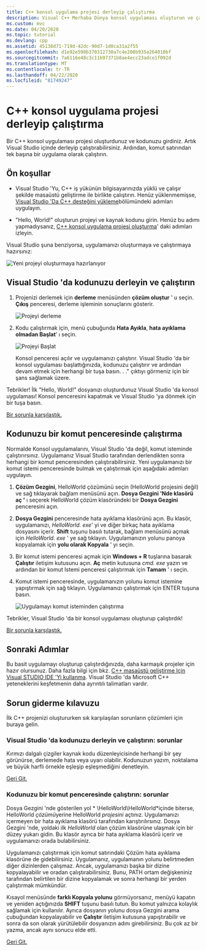 ```yaml
---
title: C++ konsol uygulama projesi derleyip çalıştırma
description: Visual C++ Merhaba Dünya konsol uygulaması oluşturun ve çalıştırın
ms.custom: mvc
ms.date: 04/20/2020
ms.topic: tutorial
ms.devlang: cpp
ms.assetid: 45138d71-719d-42dc-90d7-1d0ca31a2f55
ms.openlocfilehash: d1e92e598b370312730a7c4e208b935a264010bf
ms.sourcegitcommit: 7a6116e48c3c11b97371b8ae4ecc23adce1f092d
ms.translationtype: MT
ms.contentlocale: tr-TR
ms.lasthandoff: 04/22/2020
ms.locfileid: "81749247"
---
```

# <a name="build-and-run-a-c-console-app-project"></a>C++ konsol uygulama projesi derleyip çalıştırma

Bir C++ konsol uygulaması projesi oluşturdunuz ve kodunuzu girdiniz. Artık Visual Studio içinde derleyip çalıştırabilirsiniz. Ardından, komut satırından tek başına bir uygulama olarak çalıştırın.

## <a name="prerequisites"></a>Ön koşullar

- Visual Studio 'Yu, C++ iş yükünün bilgisayarınızda yüklü ve çalışır şekilde masaüstü geliştirme ile birlikte çalıştırın. Henüz yüklenmemişse, [Visual Studio 'Da C++ desteğini yükleme](vscpp-step-0-installation.md)bölümündeki adımları uygulayın.

- "Hello, World!" oluşturun projeyi ve kaynak kodunu girin. Henüz bu adımı yapmadıysanız, [C++ konsol uygulama projesi oluşturma](vscpp-step-1-create.md)' daki adımları izleyin.

Visual Studio şuna benziyorsa, uygulamanızı oluşturmaya ve çalıştırmaya hazırsınız:

   ![Yeni projeyi oluşturmaya hazırlanıyor](media/vscpp-ready-to-build.png "Yeni projeyi oluşturmaya hazırlanıyor")

## <a name="build-and-run-your-code-in-visual-studio"></a>Visual Studio 'da kodunuzu derleyin ve çalıştırın

1. Projenizi derlemek için **derleme** menüsünden **çözüm oluştur** ' u seçin. **Çıkış** penceresi, derleme işleminin sonuçlarını gösterir.

   ![Projeyi derleme](media/vscpp-build-solution.gif "Projeyi derleme")

1. Kodu çalıştırmak için, menü çubuğunda **Hata Ayıkla**, **hata ayıklama olmadan Başlat**' ı seçin.

   ![Projeyi Başlat](media/vscpp-start-without-debugging.gif "Projeyi Başlat")

   Konsol penceresi açılır ve uygulamanızı çalıştırır. Visual Studio 'da bir konsol uygulaması başlattığınızda, kodunuzu çalıştırır ve ardından devam etmek için herhangi bir tuşa basın. . ." çıktıyı görmeniz için bir şans sağlamak üzere.

Tebrikler! İlk "Hello, World!" dosyanızı oluşturdunuz Visual Studio 'da konsol uygulaması! Konsol penceresini kapatmak ve Visual Studio 'ya dönmek için bir tuşa basın.

[Bir sorunla karşılaştık.](#build-and-run-your-code-in-visual-studio-issues)

## <a name="run-your-code-in-a-command-window"></a>Kodunuzu bir komut penceresinde çalıştırma

Normalde Konsol uygulamalarını, Visual Studio 'da değil, komut isteminde çalıştırırsınız. Uygulamanız Visual Studio tarafından derlendikten sonra herhangi bir komut penceresinden çalıştırabilirsiniz. Yeni uygulamanızı bir komut istemi penceresinde bulmak ve çalıştırmak için aşağıdaki adımları uygulayın.

1. **Çözüm Gezgini**, HelloWorld çözümünü seçin (HelloWorld projesini değil) ve sağ tıklayarak bağlam menüsünü açın. **Dosya Gezgini 'Nde klasörü aç '** ı seçerek HelloWorld çözüm klasöründeki bir **Dosya Gezgini** penceresini açın.

1. **Dosya Gezgini** penceresinde hata ayıklama klasörünü açın. Bu klasör, uygulamanızı, *HelloWorld. exe*' yi ve diğer birkaç hata ayıklama dosyasını içerir. **Shift** tuşunu basılı tutarak, bağlam menüsünü açmak için *HelloWorld. exe* ' ye sağ tıklayın. Uygulamanızın yolunu panoya kopyalamak için **yolu olarak Kopyala** ' yı seçin.

1. Bir komut istemi penceresi açmak için **Windows + R** tuşlarına basarak **Çalıştır** iletişim kutusunu açın. **Aç** metin kutusuna *cmd. exe* yazın ve ardından bir komut Istemi penceresi çalıştırmak için **Tamam** ' ı seçin.

1. Komut istemi penceresinde, uygulamanızın yolunu komut istemine yapıştırmak için sağ tıklayın. Uygulamanızı çalıştırmak için ENTER tuşuna basın.

   ![Uygulamayı komut isteminden çalıştırma](media/vscpp-run-in-cmd.gif "Uygulamayı komut isteminden çalıştırma")

Tebrikler, Visual Studio 'da bir konsol uygulaması oluşturup çalıştırdık!

[Bir sorunla karşılaştık.](#run-your-code-in-a-command-window-issues)

## <a name="next-steps"></a>Sonraki Adımlar

Bu basit uygulamayı oluşturup çalıştırdığınızda, daha karmaşık projeler için hazır olursunuz. Daha fazla bilgi için bkz. [C++ masaüstü geliştirme Için Visual STUDIO IDE 'Yi kullanma](../ide/using-the-visual-studio-ide-for-cpp-desktop-development.md). Visual Studio 'da Microsoft C++ yeteneklerini keşfetmenin daha ayrıntılı talimatları vardır.

## <a name="troubleshooting-guide"></a>Sorun giderme kılavuzu

İlk C++ projenizi oluştururken sık karşılaşılan sorunların çözümleri için buraya gelin.

### <a name="build-and-run-your-code-in-visual-studio-issues"></a>Visual Studio 'da kodunuzu derleyin ve çalıştırın: sorunlar

Kırmızı dalgalı çizgiler kaynak kodu düzenleyicisinde herhangi bir şey görünürse, derlemede hata veya uyarı olabilir. Kodunuzun yazım, noktalama ve büyük harfli örnekle eşleşip eşleşmediğini denetleyin.

[Geri Git.](#build-and-run-your-code-in-visual-studio)

### <a name="run-your-code-in-a-command-window-issues"></a>Kodunuzu bir komut penceresinde çalıştırın: sorunlar

Dosya Gezgini 'nde gösterilen yol * \\HelloWorld\\HelloWorld*içinde biterse, HelloWorld *çözümü*yerine HelloWorld *projesini* açtınız. Uygulamanızı içermeyen bir hata ayıklama klasörü tarafından karıştırılırsınız. Dosya Gezgini 'nde, yoldaki ilk *HelloWorld* olan çözüm klasörüne ulaşmak için bir düzey yukarı gidin. Bu klasör ayrıca bir hata ayıklama klasörü içerir ve uygulamanızı orada bulabilirsiniz.

Uygulamanızı çalıştırmak için komut satırındaki Çözüm hata ayıklama klasörüne de gidebilirsiniz. Uygulamanız, uygulamanın yolunu belirtmeden diğer dizinlerden çalışmaz. Ancak, uygulamanızı başka bir dizine kopyalayabilir ve oradan çalıştırabilirsiniz. Bunu, PATH ortam değişkeniniz tarafından belirtilen bir dizine kopyalamak ve sonra herhangi bir yerden çalıştırmak mümkündür.

Kısayol menüsünde **farklı Kopyala yolunu** görmüyorsanız, menüyü kapatın ve yeniden açtığınızda **SHIFT** tuşunu basılı tutun. Bu komut yalnızca kolaylık sağlamak için kullanılır. Ayrıca dosyanın yolunu dosya Gezgini arama çubuğundan kopyalayabilir ve **Çalıştır** iletişim kutusuna yapıştırabilir ve sonra da son olarak yürütülebilir dosyanızın adını girebilirsiniz. Bu çok az bir yazma, ancak aynı sonucu elde etti.

[Geri Git.](#run-your-code-in-a-command-window)

<iframe src="" height="0" width="0" frameborder="0" name="frameTarget" />
